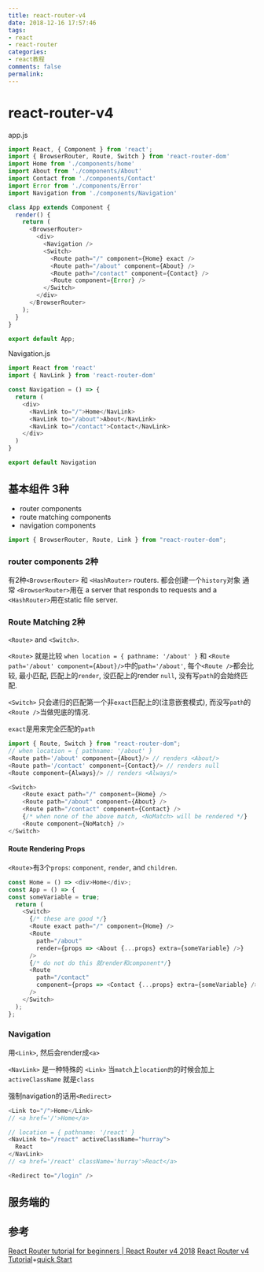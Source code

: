 ```yaml
---
title: react-router-v4
date: 2018-12-16 17:57:46
tags:
- react
- react-router
categories:
- react教程
comments: false
permalink:
---
```


# react-router-v4

app.js

```javascript
import React, { Component } from 'react';
import { BrowserRouter, Route, Switch } from 'react-router-dom'
import Home from './components/home'
import About from './components/About'
import Contact from './components/Contact'
import Error from './components/Error'
import Navigation from './components/Navigation'

class App extends Component {
  render() {
    return (
      <BrowserRouter>
        <div>
          <Navigation />
          <Switch>
            <Route path="/" component={Home} exact />
            <Route path="/about" component={About} />
            <Route path="/contact" component={Contact} />
            <Route component={Error} />
          </Switch>
        </div>
      </BrowserRouter>
    );
  }
}

export default App;

```

Navigation.js

```javascript
import React from 'react'
import { NavLink } from 'react-router-dom'

const Navigation = () => {
  return (
    <div>
      <NavLink to="/">Home</NavLink>
      <NavLink to="/about">About</NavLink>
      <NavLink to="/contact">Contact</NavLink>
    </div>
  )
}

export default Navigation

```

## 基本组件 3种

* router components
* route matching components
* navigation components

```javascript
import { BrowserRouter, Route, Link } from "react-router-dom";
```

### router components 2种

有2种`<BrowserRouter>` 和 `<HashRouter>` routers. 都会创建一个`history`对象
通常 `<BrowserRouter>`用在 a server that responds to requests and a `<HashRouter>`用在static file server.

### Route Matching 2种

`<Route>` and `<Switch>`.

`<Route>`
就是比较 `when location = { pathname: '/about' }` 和 `<Route path='/about' component={About}/>`中的`path='/about'`, 每个`<Route />`都会比较, 最小匹配, 匹配上的`render`, 没匹配上的render `null`, 没有写`path`的会始终匹配.

`<Switch>`
只会递归的匹配第一个非`exact`匹配上的(注意嵌套模式), 而没写`path`的`<Route />`当做兜底的情况.

`exact`是用来完全匹配的`path`

```javascript
import { Route, Switch } from "react-router-dom";
// when location = { pathname: '/about' }
<Route path='/about' component={About}/> // renders <About/>
<Route path='/contact' component={Contact}/> // renders null
<Route component={Always}/> // renders <Always/>

<Switch>
    <Route exact path="/" component={Home} />
    <Route path="/about" component={About} />
    <Route path="/contact" component={Contact} />
    {/* when none of the above match, <NoMatch> will be rendered */}
    <Route component={NoMatch} />
</Switch>
```

#### Route Rendering Props

`<Route>`有3个`props`: `component`, `render`, and `children`.

```javascript
const Home = () => <div>Home</div>;
const App = () => {
const someVariable = true;
  return (
    <Switch>
      {/* these are good */}
      <Route exact path="/" component={Home} />
      <Route
        path="/about"
        render={props => <About {...props} extra={someVariable} />}
      />
      {/* do not do this 就render和component*/}
      <Route
        path="/contact"
        component={props => <Contact {...props} extra={someVariable} />}
      />
    </Switch>
  );
};
```

### Navigation

用`<Link>`, 然后会render成`<a>`

`<NavLink>` 是一种特殊的 `<Link>` 当`match`上`location的`的时候会加上`activeClassName` 就是`class`

强制navigation的话用`<Redirect>`

```javascript
<Link to="/">Home</Link>
// <a href='/'>Home</a>

// location = { pathname: '/react' }
<NavLink to="/react" activeClassName="hurray">
  React
</NavLink>
// <a href='/react' className='hurray'>React</a>

<Redirect to="/login" />
```

## 服务端的


## 参考

[React Router tutorial for beginners | React Router v4 2018](https://www.youtube.com/watch?v=91F8reC8kvo)
[React Router v4 Tutorial](https://www.youtube.com/watch?v=l9eyot_IXLY)+[quick Start](https://reacttraining.com/react-router/web/guides/quick-start)
